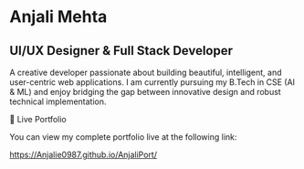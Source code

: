 <h1>Anjali Mehta</h1>
<h2>UI/UX Designer & Full Stack Developer</h2>
<p>A creative developer passionate about building beautiful, intelligent, and user-centric web applications. I am currently pursuing my B.Tech in CSE (AI & ML) and enjoy bridging the gap between innovative design and robust technical implementation.</p>

🚀 Live Portfolio
<p>You can view my complete portfolio live at the following link:</p>

https://Anjalie0987.github.io/AnjaliPort/




